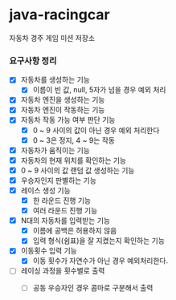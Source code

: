 # java-racingcar
자동차 경주 게임 미션 저장소

### 요구사항 정리
- [x] 자동차를 생성하는 기능
    - [x] 이름이 빈 값, null, 5자가 넘을 경우 예외 처리 
- [x] 자동차 엔진을 생성하는 기능
- [x] 자동차 엔진이 작동하는 기능
- [x] 자동차 작동 가능 여부 판단 기능
    - [x] 0 ~ 9 사이의 값이 아닌 경우 예외 처리한다
    - [x] 0 ~ 3은 정지, 4 ~ 9는 작동
- [x] 자동차가 움직이는 기능
- [x] 자동차의 현재 위치를 확인하는 기능
- [x] 0 ~ 9 사이의 값 랜덤 값 생성하는 기능
- [x] 우승자인지 판별하는 기능
- [x] 레이스 생성 기능
    - [x] 한 라운드 진행 기능 
    - [x] 여러 라운드 진행 기능
- [x] N대의 자동차를 입력받는 기능
    - [x] 이름에 공백은 허용하지 않음 
    - [x] 입력 형식(쉼표)을 잘 지켰는지 확인하는 기능
- [x] 이동횟수 입력 기능
    - [x] 이동 횟수가 자연수가 아닌 경우 예외처리한다.
- [ ] 레이싱 과정을 횟수별로 출력
    - [ ] 공동 우승자인 경우 콤마로 구분해서 출력

 
